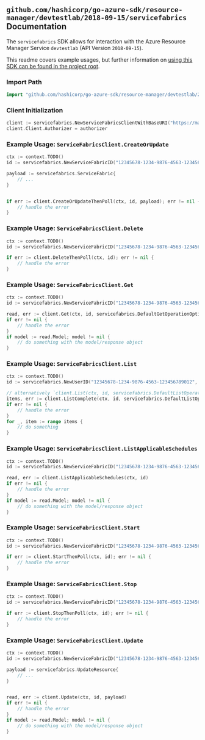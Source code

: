 
## `github.com/hashicorp/go-azure-sdk/resource-manager/devtestlab/2018-09-15/servicefabrics` Documentation

The `servicefabrics` SDK allows for interaction with the Azure Resource Manager Service `devtestlab` (API Version `2018-09-15`).

This readme covers example usages, but further information on [using this SDK can be found in the project root](https://github.com/hashicorp/go-azure-sdk/tree/main/docs).

### Import Path

```go
import "github.com/hashicorp/go-azure-sdk/resource-manager/devtestlab/2018-09-15/servicefabrics"
```


### Client Initialization

```go
client := servicefabrics.NewServiceFabricsClientWithBaseURI("https://management.azure.com")
client.Client.Authorizer = authorizer
```


### Example Usage: `ServiceFabricsClient.CreateOrUpdate`

```go
ctx := context.TODO()
id := servicefabrics.NewServiceFabricID("12345678-1234-9876-4563-123456789012", "example-resource-group", "labValue", "userValue", "serviceFabricValue")

payload := servicefabrics.ServiceFabric{
	// ...
}


if err := client.CreateOrUpdateThenPoll(ctx, id, payload); err != nil {
	// handle the error
}
```


### Example Usage: `ServiceFabricsClient.Delete`

```go
ctx := context.TODO()
id := servicefabrics.NewServiceFabricID("12345678-1234-9876-4563-123456789012", "example-resource-group", "labValue", "userValue", "serviceFabricValue")

if err := client.DeleteThenPoll(ctx, id); err != nil {
	// handle the error
}
```


### Example Usage: `ServiceFabricsClient.Get`

```go
ctx := context.TODO()
id := servicefabrics.NewServiceFabricID("12345678-1234-9876-4563-123456789012", "example-resource-group", "labValue", "userValue", "serviceFabricValue")

read, err := client.Get(ctx, id, servicefabrics.DefaultGetOperationOptions())
if err != nil {
	// handle the error
}
if model := read.Model; model != nil {
	// do something with the model/response object
}
```


### Example Usage: `ServiceFabricsClient.List`

```go
ctx := context.TODO()
id := servicefabrics.NewUserID("12345678-1234-9876-4563-123456789012", "example-resource-group", "labValue", "userValue")

// alternatively `client.List(ctx, id, servicefabrics.DefaultListOperationOptions())` can be used to do batched pagination
items, err := client.ListComplete(ctx, id, servicefabrics.DefaultListOperationOptions())
if err != nil {
	// handle the error
}
for _, item := range items {
	// do something
}
```


### Example Usage: `ServiceFabricsClient.ListApplicableSchedules`

```go
ctx := context.TODO()
id := servicefabrics.NewServiceFabricID("12345678-1234-9876-4563-123456789012", "example-resource-group", "labValue", "userValue", "serviceFabricValue")

read, err := client.ListApplicableSchedules(ctx, id)
if err != nil {
	// handle the error
}
if model := read.Model; model != nil {
	// do something with the model/response object
}
```


### Example Usage: `ServiceFabricsClient.Start`

```go
ctx := context.TODO()
id := servicefabrics.NewServiceFabricID("12345678-1234-9876-4563-123456789012", "example-resource-group", "labValue", "userValue", "serviceFabricValue")

if err := client.StartThenPoll(ctx, id); err != nil {
	// handle the error
}
```


### Example Usage: `ServiceFabricsClient.Stop`

```go
ctx := context.TODO()
id := servicefabrics.NewServiceFabricID("12345678-1234-9876-4563-123456789012", "example-resource-group", "labValue", "userValue", "serviceFabricValue")

if err := client.StopThenPoll(ctx, id); err != nil {
	// handle the error
}
```


### Example Usage: `ServiceFabricsClient.Update`

```go
ctx := context.TODO()
id := servicefabrics.NewServiceFabricID("12345678-1234-9876-4563-123456789012", "example-resource-group", "labValue", "userValue", "serviceFabricValue")

payload := servicefabrics.UpdateResource{
	// ...
}


read, err := client.Update(ctx, id, payload)
if err != nil {
	// handle the error
}
if model := read.Model; model != nil {
	// do something with the model/response object
}
```
